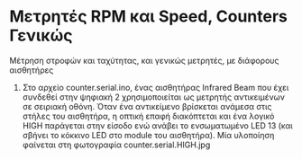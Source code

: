 # Μετρητές RPM και Speed, Counters Γενικώς
Μέτρηση στροφών και ταχύτητας, και γενικώς μετρητές, με διάφορους αισθητήρες
1. Στο αρχείο counter.serial.ino, ένας αισθητήρας Infrared Beam που έχει συνδεθεί στην ψηφιακή 2 χρησιμοποιείται ως μετρητής αντικειμένων σε σειριακή οθόνη. Όταν ένα αντικείμενο βρίσκεται ανάμεσα στις στήλες του αισθητήρα, η οπτική επαφή διακόπτεται και ένα λογικό HIGH παράγεται στην είσοδο ενώ ανάβει το ενσωματωμένο LED 13 (και σβήνει το κόκκινο LED στο module του αισθητήρα). Μία υλοποίηση φαίνεται στη φωτογραφία counter.serial.HIGH.jpg
